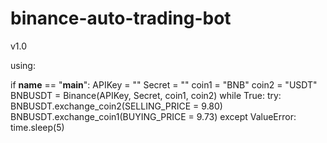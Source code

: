 # binance-auto-trading-bot
v1.0

using:

if __name__ == "__main__":
    APIKey   = ""
    Secret   = ""
    coin1    = "BNB"
    coin2    = "USDT"
    BNBUSDT  = Binance(APIKey, Secret, coin1, coin2)
    while True:
        try:
            BNBUSDT.exchange_coin2(SELLING_PRICE = 9.80)
            BNBUSDT.exchange_coin1(BUYING_PRICE = 9.73)
        except ValueError:
            time.sleep(5)
